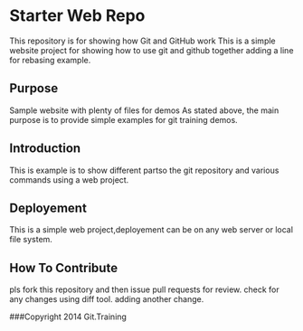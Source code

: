 # Starter Web Repo

This repository is for showing how Git and GitHub work
This is a simple website project for showing how to use git and github together
adding a line for rebasing example.

## Purpose

Sample website with plenty of files for demos
As stated above, the main purpose is to provide simple examples for git training demos.

## Introduction

This is example is to show different partso the git repository and various commands using a web project.

## Deployement

This is a simple web project,deployement can be on any web server or local file system.

## How To Contribute

pls fork this repository and then issue pull requests for review.
check for any changes using diff tool.
adding another change.

###Copyright
2014 Git.Training